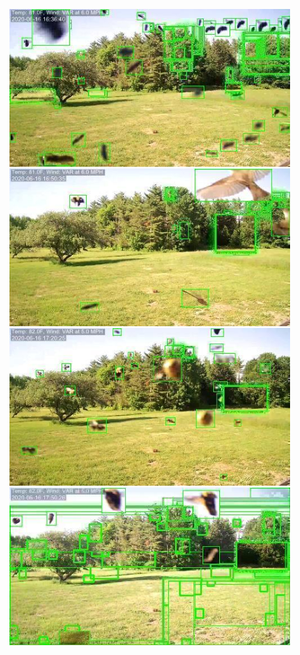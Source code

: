 ![20200616-161906-164911](in/20200616/20200616-161906-164911_0_.jpg)
![20200616-164916-171921](in/20200616/20200616-164916-171921_0_.jpg)
![20200616-171926-174931](in/20200616/20200616-171926-174931_0_.jpg)
![20200616-174936-181941](in/20200616/20200616-174936-181941_0_.jpg)
